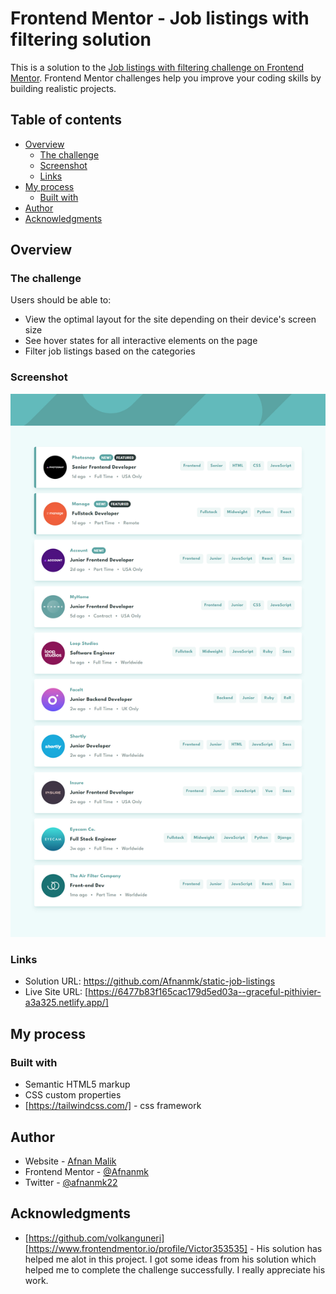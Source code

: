 # Frontend Mentor - Job listings with filtering solution

This is a solution to the [Job listings with filtering challenge on Frontend Mentor](https://www.frontendmentor.io/challenges/job-listings-with-filtering-ivstIPCt). Frontend Mentor challenges help you improve your coding skills by building realistic projects. 

## Table of contents

- [Overview](#overview)
  - [The challenge](#the-challenge)
  - [Screenshot](#screenshot)
  - [Links](#links)
- [My process](#my-process)
  - [Built with](#built-with)
- [Author](#author)
- [Acknowledgments](#acknowledgments)


## Overview

### The challenge

Users should be able to:

- View the optimal layout for the site depending on their device's screen size
- See hover states for all interactive elements on the page
- Filter job listings based on the categories

### Screenshot

![](./joblist-filter.jpg)


### Links

- Solution URL: https://github.com/Afnanmk/static-job-listings
- Live Site URL: [https://6477b83f165cac179d5ed03a--graceful-pithivier-a3a325.netlify.app/]

## My process

### Built with

- Semantic HTML5 markup
- CSS custom properties
- [https://tailwindcss.com/] - css framework



## Author

- Website - [Afnan Malik](https://afnanmk.github.io/portfolio-production/)
- Frontend Mentor - [@Afnanmk](https://www.frontendmentor.io/profile/Afnanmk)
- Twitter - [@afnanmk22](https://twitter.com/afnanmk22)


## Acknowledgments

- [https://github.com/volkanguneri] [https://www.frontendmentor.io/profile/Victor353535] - His solution has helped me alot in this project. I got some ideas from his solution which helped me to complete the challenge successfully. I really appreciate his work.


